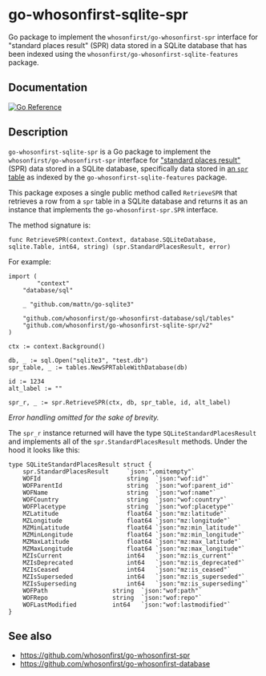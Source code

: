 # go-whosonfirst-sqlite-spr

Go package to implement the `whosonfirst/go-whosonfirst-spr` interface for "standard places result" (SPR) data stored in a SQLite database that has been indexed using the `whosonfirst/go-whosonfirst-sqlite-features` package.

## Documentation

[![Go Reference](https://pkg.go.dev/badge/github.com/whosonfirst/go-whosonfirst-sqlite-spr.svg)](https://pkg.go.dev/github.com/whosonfirst/go-whosonfirst-sqlite-spr)

## Description

`go-whosonfirst-sqlite-spr` is a Go package to implement the `whosonfirst/go-whosonfirst-spr` interface for ["standard places result"](https://github.com/whosonfirst/go-whosonfirst-spr) (SPR) data stored in a SQLite database, specifically data stored in [an `spr` table](https://github.com/whosonfirst/go-whosonfirst-sqlite-features#spr) as indexed by the `go-whosonfirst-sqlite-features` package.

This package exposes a single public method called `RetrieveSPR` that retrieves a row from a `spr` table in a SQLite database and returns it as an instance that implements the `go-whosonfirst-spr.SPR` interface. 

The method signature is:

```
func RetrieveSPR(context.Context, database.SQLiteDatabase, sqlite.Table, int64, string) (spr.StandardPlacesResult, error)
```

For example:

```
import (
        "context"
	"database/sql"
	
	_ "github.com/mattn/go-sqlite3"
	
	"github.com/whosonfirst/go-whosonfirst-database/sql/tables"
	"github.com/whosonfirst/go-whosonfirst-sqlite-spr/v2"
)

ctx := context.Background()

db, _ := sql.Open("sqlite3", "test.db")
spr_table, _ := tables.NewSPRTableWithDatabase(db)

id := 1234
alt_label := ""

spr_r, _ := spr.RetrieveSPR(ctx, db, spr_table, id, alt_label)
```

_Error handling omitted for the sake of brevity._

The `spr_r` instance returned will have the type `SQLiteStandardPlacesResult` and implements all of the `spr.StandardPlacesResult` methods. Under the hood it looks like this:

```
type SQLiteStandardPlacesResult struct {
	spr.StandardPlacesResult     `json:",omitempty"`
	WOFId                        string  `json:"wof:id"`
	WOFParentId                  string  `json:"wof:parent_id"`
	WOFName                      string  `json:"wof:name"`
	WOFCountry                   string  `json:"wof:country"`
	WOFPlacetype                 string  `json:"wof:placetype"`
	MZLatitude                   float64 `json:"mz:latitude"`
	MZLongitude                  float64 `json:"mz:longitude"`
	MZMinLatitude                float64 `json:"mz:min_latitude"`
	MZMinLongitude               float64 `json:"mz:min_longitude"`
	MZMaxLatitude                float64 `json:"mz:max_latitude"`
	MZMaxLongitude               float64 `json:"mz:max_longitude"`
	MZIsCurrent                  int64   `json:"mz:is_current"`
	MZIsDeprecated               int64   `json:"mz:is_deprecated"`
	MZIsCeased                   int64   `json:"mz:is_ceased"`
	MZIsSuperseded               int64   `json:"mz:is_superseded"`
	MZIsSuperseding              int64   `json:"mz:is_superseding"`
	WOFPath         	     string  `json:"wof:path"`
	WOFRepo         	     string  `json:"wof:repo"`
	WOFLastModified 	     int64   `json:"wof:lastmodified"`
}
```

## See also

* https://github.com/whosonfirst/go-whosonfirst-spr
* https://github.com/whosonfirst/go-whosonfirst-database